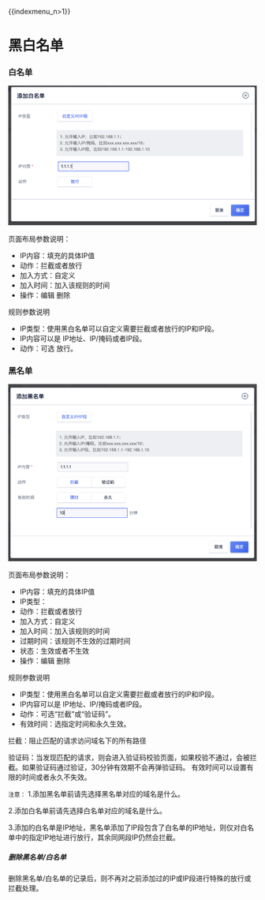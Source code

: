 {{indexmenu_n>1}}

# 黑白名单

### 白名单

![](../../images/waf59.png)

页面布局参数说明：

  - IP内容：填充的具体IP值
  - 动作：拦截或者放行
  - 加入方式：自定义
  - 加入时间：加入该规则的时间
  - 操作：编辑 删除

规则参数说明

  - IP类型：使用黑白名单可以自定义需要拦截或者放行的IP和IP段。
  - IP内容可以是 IP地址、IP/掩码或者IP段。
  - 动作：可选 放行。

### 黑名单

![](../../images/opintro/waf60.png)

页面布局参数说明：

  - IP内容：填充的具体IP值
  - IP类型：
  - 动作：拦截或者放行
  - 加入方式：自定义
  - 加入时间：加入该规则的时间
  - 过期时间：该规则不生效的过期时间
  - 状态：生效或者不生效
  - 操作：编辑 删除

规则参数说明

  - IP类型：使用黑白名单可以自定义需要拦截或者放行的IP和IP段。
  - IP内容可以是 IP地址、IP/掩码或者IP段。
  - 动作：可选“拦截”或“验证码”。
  - 有效时间：选指定时间和永久生效。

拦截：阻止匹配的请求访问域名下的所有路径

验证码：当发现匹配的请求，则会进入验证码校验页面，如果校验不通过，会被拦截。如果验证码通过验证，30分钟有效期不会再弹验证码。
有效时间可以设置有限的时间或者永久不失效。

`注意：`
1.添加黑名单前请先选择黑名单对应的域名是什么。

2.添加白名单前请先选择白名单对应的域名是什么。

3.添加的白名单是IP地址，黑名单添加了IP段包含了白名单的IP地址，则仅对白名单中的指定IP地址进行放行，其余同网段IP仍然会拦截。

##### 删除黑名单/白名单

删除黑名单/白名单的记录后，则不再对之前添加过的IP或IP段进行特殊的放行或拦截处理。


